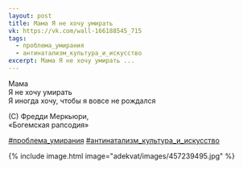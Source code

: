 ```yaml
---
layout: post
title: Мама Я не хочу умирать
vk: https://vk.com/wall-166188545_715
tags:
  - проблема_умирания
  - антинатализм_культура_и_искусство
excerpt: Мама Я не хочу умирать ...
---
```

Мама<br>
Я не хочу умирать<br>
Я иногда хочу, чтобы я вовсе не рождался

(С) Фредди Меркьюри,<br>
«Богемская рапсодия»

[#проблема_умирания](poisk.html#проблема_умирания)
[#антинатализм_культура_и_искусство](poisk.html#антинатализм_культура_и_искусство)

{% include image.html image="adekvat/images/457239495.jpg" %}